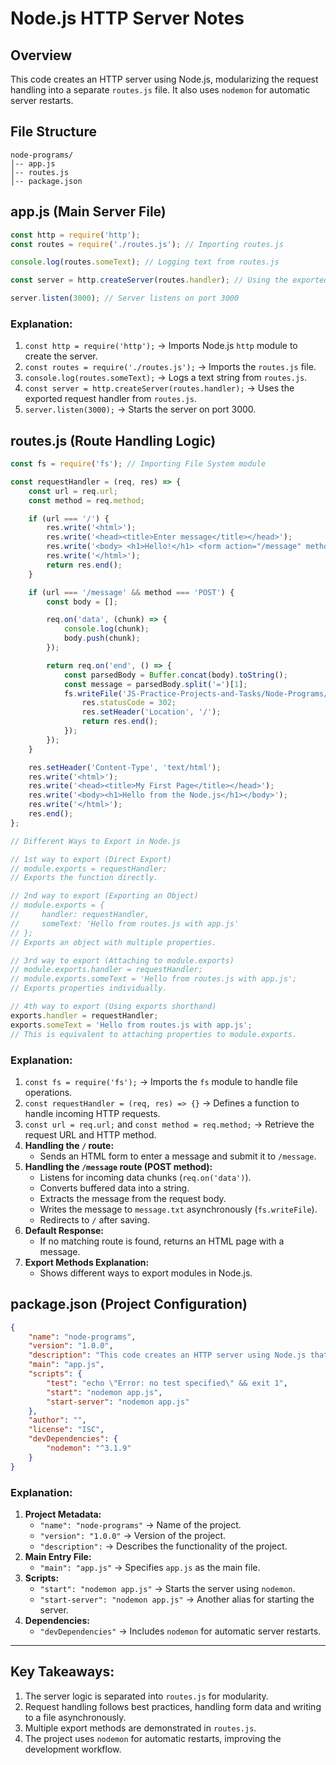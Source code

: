 # Node.js HTTP Server Notes

## Overview
This code creates an HTTP server using Node.js, modularizing the request handling into a separate `routes.js` file. It also uses `nodemon` for automatic server restarts.

## File Structure
```
node-programs/
│-- app.js
│-- routes.js
│-- package.json
```

## **app.js** (Main Server File)
```js
const http = require('http');
const routes = require('./routes.js'); // Importing routes.js

console.log(routes.someText); // Logging text from routes.js

const server = http.createServer(routes.handler); // Using the exported request handler

server.listen(3000); // Server listens on port 3000
```

### **Explanation:**
1. `const http = require('http');` → Imports Node.js `http` module to create the server.
2. `const routes = require('./routes.js');` → Imports the `routes.js` file.
3. `console.log(routes.someText);` → Logs a text string from `routes.js`.
4. `const server = http.createServer(routes.handler);` → Uses the exported request handler from `routes.js`.
5. `server.listen(3000);` → Starts the server on port 3000.

## **routes.js** (Route Handling Logic)
```js
const fs = require('fs'); // Importing File System module

const requestHandler = (req, res) => {
    const url = req.url;
    const method = req.method;

    if (url === '/') {
        res.write('<html>');
        res.write('<head><title>Enter message</title></head>');
        res.write('<body> <h1>Hello!</h1> <form action="/message" method="POST"><input type="text" name="message"><button type="submit" >Send</button></form> </body>');
        res.write('</html>');
        return res.end();
    }

    if (url === '/message' && method === 'POST') {
        const body = [];

        req.on('data', (chunk) => {
            console.log(chunk);
            body.push(chunk);
        });

        return req.on('end', () => {
            const parsedBody = Buffer.concat(body).toString();
            const message = parsedBody.split('=')[1];
            fs.writeFile('JS-Practice-Projects-and-Tasks/Node-Programs/message.txt', message, (err) => {
                res.statusCode = 302;
                res.setHeader('Location', '/');
                return res.end();
            });
        });
    }

    res.setHeader('Content-Type', 'text/html');
    res.write('<html>');
    res.write('<head><title>My First Page</title></head>');
    res.write('<body><h1>Hello from the Node.js</h1></body>');
    res.write('</html>');
    res.end();
};

// Different Ways to Export in Node.js

// 1st way to export (Direct Export)
// module.exports = requestHandler; 
// Exports the function directly.

// 2nd way to export (Exporting an Object)
// module.exports = {
//     handler: requestHandler,
//     someText: 'Hello from routes.js with app.js'
// };
// Exports an object with multiple properties.

// 3rd way to export (Attaching to module.exports)
// module.exports.handler = requestHandler;
// module.exports.someText = 'Hello from routes.js with app.js';
// Exports properties individually.

// 4th way to export (Using exports shorthand)
exports.handler = requestHandler;
exports.someText = 'Hello from routes.js with app.js';
// This is equivalent to attaching properties to module.exports.
```

### **Explanation:**
1. `const fs = require('fs');` → Imports the `fs` module to handle file operations.
2. `const requestHandler = (req, res) => {}` → Defines a function to handle incoming HTTP requests.
3. `const url = req.url;` and `const method = req.method;` → Retrieve the request URL and HTTP method.
4. **Handling the `/` route:**
   - Sends an HTML form to enter a message and submit it to `/message`.
5. **Handling the `/message` route (POST method):**
   - Listens for incoming data chunks (`req.on('data')`).
   - Converts buffered data into a string.
   - Extracts the message from the request body.
   - Writes the message to `message.txt` asynchronously (`fs.writeFile`).
   - Redirects to `/` after saving.
6. **Default Response:**
   - If no matching route is found, returns an HTML page with a message.
7. **Export Methods Explanation:**
   - Shows different ways to export modules in Node.js.

## **package.json** (Project Configuration)
```json
{
    "name": "node-programs",
    "version": "1.0.0",
    "description": "This code creates an HTTP server using Node.js that handles different routes and methods, processes form data, and writes to a file asynchronously.",
    "main": "app.js",
    "scripts": {
        "test": "echo \"Error: no test specified\" && exit 1",
        "start": "nodemon app.js",
        "start-server": "nodemon app.js"
    },
    "author": "",
    "license": "ISC",
    "devDependencies": {
        "nodemon": "^3.1.9"
    }
}
```

### **Explanation:**
1. **Project Metadata:**
   - `"name": "node-programs"` → Name of the project.
   - `"version": "1.0.0"` → Version of the project.
   - `"description":` → Describes the functionality of the project.
2. **Main Entry File:**
   - `"main": "app.js"` → Specifies `app.js` as the main file.
3. **Scripts:**
   - `"start": "nodemon app.js"` → Starts the server using `nodemon`.
   - `"start-server": "nodemon app.js"` → Another alias for starting the server.
4. **Dependencies:**
   - `"devDependencies"` → Includes `nodemon` for automatic server restarts.

---
## **Key Takeaways:**
1. The server logic is separated into `routes.js` for modularity.
2. Request handling follows best practices, handling form data and writing to a file asynchronously.
3. Multiple export methods are demonstrated in `routes.js`.
4. The project uses `nodemon` for automatic restarts, improving the development workflow.
